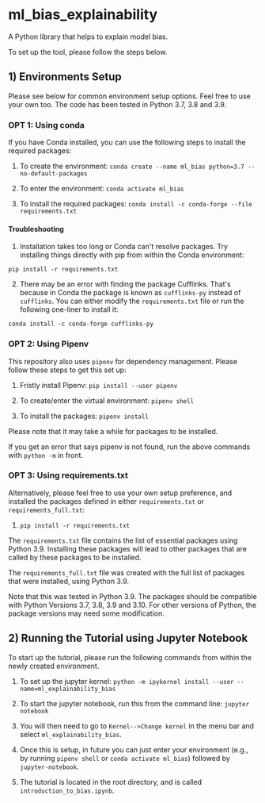 # ml_bias_explainability
A Python library that helps to explain model bias.

To set up the tool, please follow the steps below.

## 1) Environments Setup

Please see below for common environment setup options. Feel free to use your own too. The code has been tested in Python 3.7, 3.8 and 3.9.

### OPT 1: Using conda

If you have Conda installed, you can use the following steps to install the required packages:

1) To create the environment: `conda create --name ml_bias python=3.7 --no-default-packages`

2) To enter the environment: `conda activate ml_bias`

3) To install the required packages: `conda install -c conda-forge --file requirements.txt`

#### Troubleshooting

1) Installation takes too long or Conda can't resolve packages. Try installing things directly with pip from within the Conda environment:

`pip install -r requirements.txt`

2) There may be an error with finding the package Cufflinks. That's because in Conda the package is known as `cufflinks-py` instead of `cufflinks`. You can either modify the `requirements.txt` file or run the following one-liner to install it:

` conda install -c conda-forge cufflinks-py `

### OPT 2: Using Pipenv

This repository also uses `pipenv` for dependency management. Please follow these steps to get this set up:

1) Fristly install Pipenv: ``pip install --user pipenv``

2) To create/enter the virtual environment: ``pipenv shell``

3) To install the packages: ``pipenv install``

Please note that it may take a while for packages to be installed.

If you get an error that says pipenv is not found, run the above commands with `python -m` in front.

### OPT 3: Using requirements.txt

Alternatively, please feel free to use your own setup preference, and installed the packages defined in either `requirements.txt` or `requirements_full.txt`:

1) `pip install -r requirements.txt`

The `requirements.txt` file contains the list of essential packages using Python 3.9. Installing these packages will lead to other packages that are called by these packages to be installed.

The `requirements_full.txt` file was created with the full list of packages that were installed, using Python 3.9. 

Note that this was tested in Python 3.9. The packages should be compatible with Python Versions 3.7, 3.8, 3.9 and 3.10. For other versions of Python, the package versions may need some modification.

## 2) Running the Tutorial using Jupyter Notebook

To start up the tutorial, please run the following commands from within the newly created environment.

1) To set up the jupyter kernel: ``python -m ipykernel install --user --name=ml_explainability_bias``

2) To start the jupyter notebook, run this from the command line: ``jupyter notebook``

3) You will then need to go to ``Kernel-->Change kernel`` in the menu bar and select ``ml_explainability_bias``.

4) Once this is setup, in future you can just enter your environment (e.g., by running ``pipenv shell`` or ``conda activate ml_bias``) followed by ``jupyter-notebook``.

5) The tutorial is located in the root directory, and is called `introduction_to_bias.ipynb`.
